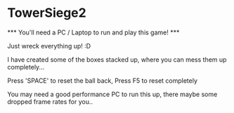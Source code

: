 # TowerSiege2 

*** You'll need a PC / Laptop to run and play this game! ***

Just wreck everything up! :D

I have created some of the boxes stacked up, where you can mess them up completely...


Press 'SPACE' to reset the ball back, Press F5 to reset completely

You may need a good performance PC to run this up, there maybe some dropped frame rates for you..
